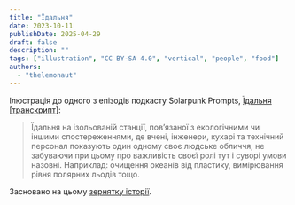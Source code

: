 ```yaml
---
title: "Їдальня"
date: 2023-10-11
publishDate: 2025-04-29
draft: false
description: ""
tags: ["illustration", "CC BY-SA 4.0", "vertical", "people", "food"]
authors:
  - "thelemonaut"
---
```


Ілюстрація до одного з епізодів подкасту Solarpunk Prompts, [Їдальня](https://podcast.tomasino.org/@SolarpunkPrompts/episodes/the-canteen) [[транскрипт](https://wiki.tomasino.org/writing/Solarpunk-Prompts---The-Canteen)]:

> Їдальня на ізольованій станції, пов’язаної з екологічними чи іншими спостереженнями, де вчені, інженери, кухарі та технічний персонал показують один одному своє людське обличчя, не забуваючи при цьому про важливість своєї ролі тут і суворі умови назовні. Наприклад: очищення океанів від пластику, вимірювання рівня полярних льодів тощо.

Засновано на цьому [зернятку історії](/seeds/the-canteen).
